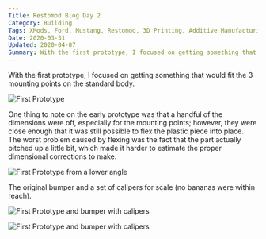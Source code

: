 ```yaml
---
Title: Restomod Blog Day 2
Category: Building
Tags: XMods, Ford, Mustang, Restomod, 3D Printing, Additive Manufacturing, Rapid Prototyping
Date: 2020-03-31
Updated: 2020-04-07
Summary: With the first prototype, I focused on getting something that would fit the 3 mounting points on the standard body.
---
```


With the first prototype, I focused on getting something that would fit the 3
mounting points on the standard body.

![First Prototype]({attach}/img/IMG_5083.jpg)

One thing to note on the early prototype was that a handful of the dimensions
were off, especially for the mounting points; however, they were close enough
that it was still possible to flex the plastic piece into place. The worst
problem caused by flexing was the fact that the part actually pitched up a
little bit, which made it harder to estimate the proper dimensional corrections
to make.

![First Prototype from a lower angle]({attach}/img/IMG_5084.jpg)

The original bumper and a set of calipers for scale (no bananas were within
reach).

![First Prototype and bumper with calipers]({attach}/img/IMG_5086.jpg)

![First Prototype and bumper with calipers]({attach}/img/IMG_5087.jpg)

